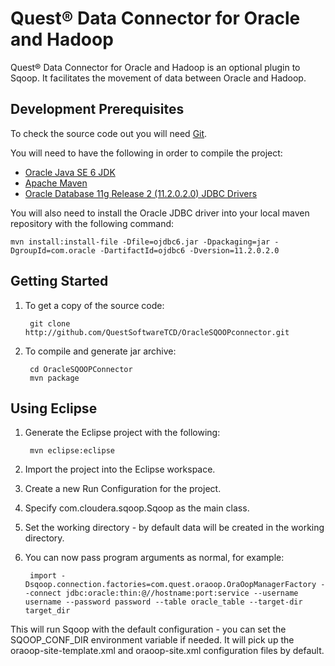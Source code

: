 Quest® Data Connector for Oracle and Hadoop
===========================================

Quest® Data Connector for Oracle and Hadoop is an optional plugin to Sqoop. It facilitates the movement of data between Oracle and Hadoop.

Development Prerequisites
-------------------------

To check the source code out you will need [Git](http://git-scm.com/).

You will need to have the following in order to compile the project:

* [Oracle Java SE 6 JDK](http://www.oracle.com/technetwork/java/javase/downloads/index.html)
* [Apache Maven](http://maven.apache.org/)
* [Oracle Database 11g Release 2 (11.2.0.2.0) JDBC Drivers](http://www.oracle.com/technetwork/database/enterprise-edition/jdbc-112010-090769.html)

You will also need to install the Oracle JDBC driver into your local maven repository with the following command:

	mvn install:install-file -Dfile=ojdbc6.jar -Dpackaging=jar -DgroupId=com.oracle -DartifactId=ojdbc6 -Dversion=11.2.0.2.0

Getting Started
---------------

1. To get a copy of the source code:

		git clone http://github.com/QuestSoftwareTCD/OracleSQOOPconnector.git
	

2. To compile and generate jar archive:

		cd OracleSQOOPConnector
		mvn package

Using Eclipse
-------------

1. Generate the Eclipse project with the following:

		mvn eclipse:eclipse

2. Import the project into the Eclipse workspace.
3. Create a new Run Configuration for the project.
4. Specify com.cloudera.sqoop.Sqoop as the main class.
5. Set the working directory - by default data will be created in the working directory.
6. You can now pass program arguments as normal, for example:

		import -Dsqoop.connection.factories=com.quest.oraoop.OraOopManagerFactory --connect jdbc:oracle:thin:@//hostname:port:service --username username --password password --table oracle_table --target-dir target_dir

This will run Sqoop with the default configuration - you can set the SQOOP\_CONF\_DIR environment variable if needed. It will pick up the oraoop-site-template.xml and oraoop-site.xml configuration files by default.
